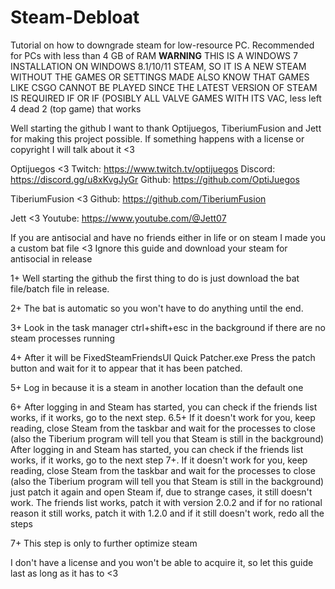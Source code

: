 # Steam-Debloat
Tutorial on how to downgrade steam for low-resource PC. Recommended for PCs with less than 4 GB of RAM
**WARNING** THIS IS A WINDOWS 7 INSTALLATION ON WINDOWS
8.1/10/11 STEAM, SO IT IS A NEW STEAM WITHOUT THE GAMES OR SETTINGS MADE ALSO KNOW THAT GAMES LIKE CSGO CANNOT BE PLAYED SINCE THE LATEST VERSION OF STEAM IS REQUIRED IF OR IF (POSIBLY ALL VALVE GAMES WITH ITS VAC, less left 4 dead 2 (top game) that works

Well starting the github I want to thank Optijuegos, TiberiumFusion and Jett for making this project possible. If something happens with a license or copyright I will talk about it <3

Optijuegos <3
Twitch: https://www.twitch.tv/optijuegos
Discord: https://discord.gg/u8xKvgJyGr
Github: https://github.com/OptiJuegos

TiberiumFusion <3
Github: https://github.com/TiberiumFusion

Jett <3 
Youtube: https://www.youtube.com/@Jett07

If you are antisocial and have no friends either in life or on steam I made you a custom bat file <3
Ignore this guide and download your steam for antisocial in release


1+ Well starting the github the first thing to do is just download the bat file/batch file in release.

2+ The bat is automatic so you won't have to do anything until the end.

3+ Look in the task manager ctrl+shift+esc in the background if there are no steam processes running

4+ After it will be FixedSteamFriendsUI Quick Patcher.exe
Press the patch button and wait for it to appear that it has been patched.

5+ Log in because it is a steam in another location than the default one

6+ After logging in and Steam has started, you can check if the friends list works, if it works, go to the next step.
6.5+ If it doesn't work for you, keep reading, close Steam from the taskbar and wait for the processes to close (also the Tiberium program will tell you that Steam is still in the background) After logging in and Steam has started, you can check if the friends list works, if it works, go to the next step 7+. If it doesn't work for you, keep reading, close Steam from the taskbar and wait for the processes to close (also the Tiberium program will tell you that Steam is still in the background) just patch it again and open Steam if, due to strange cases, it still doesn't work. The friends list works, patch it with version 2.0.2 and if for no rational reason it still works, patch it with 1.2.0 and if it still doesn't work, redo all the steps

7+ This step is only to further optimize steam

I don't have a license and you won't be able to acquire it, so let this guide last as long as it has to <3
